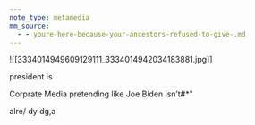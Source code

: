 ```yaml
---
note_type: metamedia
mm_source:
  - - youre-here-because-your-ancestors-refused-to-give-.md
---
```


![[3334014949609129111_3334014942034183881.jpg]]

president is

Corprate Media
pretending like
Joe Biden isn’t#*"

alre/ dy dg,a


